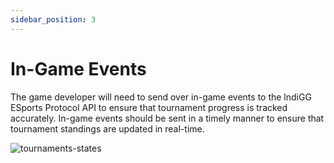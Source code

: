 ```yaml
---
sidebar_position: 3
---
```


# In-Game Events

The game developer will need to send over in-game events to the lndiGG ESports Protocol API to ensure that tournament progress is tracked accurately. In-game events should be sent in a timely manner to ensure that tournament standings are updated in real-time.

![tournaments-states](/img/tournaments-states.png)
